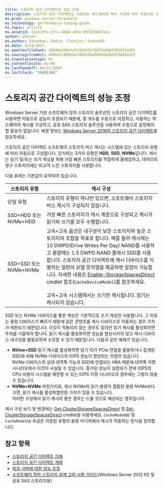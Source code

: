 ```yaml
---
title: 스토리지 공간 다이렉트의 성능 조정
description: 스토리지 공간 다이렉트는 사용하는 하드웨어의 캐시 구성에 따라 자동으로 성능을 조정하며, 자세한 내용은 이 문서에 설명되어 있습니다.
ms.prod: windows-server-threshold
ms.technology: performance-tuning-guide
ms.topic: article
ms.assetid: 15a519fa-37cc-4d84-a9fe-097d33bb71ea
author: phstee
ms.author: Vshankar; DanLo; clausjor; StevenEk
ms.date: 4/14/2017
ms.openlocfilehash: 280d0e298afe5c9628fe73872e0983f819f2a3b1
ms.sourcegitcommit: 0d0b32c8986ba7db9536e0b8648d4ddf9b03e452
ms.translationtype: HT
ms.contentlocale: ko-KR
ms.lasthandoff: 04/17/2019
ms.locfileid: "59891304"
---
```

# <a name="performance-tuning-for-storage-spaces-direct"></a>스토리지 공간 다이렉트의 성능 조정

Windows Server 기반 소프트웨어 정의 스토리지 솔루션인 스토리지 공간 다이렉트를 사용하면 자동으로 성능이 조정되기 때문에, 열 개수를 수동으로 지정하고, 사용하는 하드웨어의 캐시를 구성하고, 공유 SAS 스토리지 솔루션을 사용하여 수동으로 설정해야 할 필요가 없습니다. 배경 정보는 [Windows Server 2016의 스토리지 공간 다이렉트](../../../../storage/storage-spaces/storage-spaces-direct-overview.md)를 참조하세요.

스토리지 공간 다이렉트 소프트웨어 스토리지 버스 캐시는 시스템에 있는 스토리지 유형에 따라 자동으로 구성됩니다. 인식되는 3가지 유형은 **HDD**, **SSD**, **NVMe**입니다. 캐시는 읽기 및/또는 쓰기 캐싱을 위해 가장 빠른 스토리지를 적절하게 클레임하고, 데이터의 영구 스토리지에는 비교적 느린 스토리지를 사용합니다.

다음 표에는 기본값이 요약되어 있습니다.

| 스토리지 유형 | 캐시 구성 |
| --- | --- |
| 단일 유형 | 스토리지 유형이 하나만 있으면, 소프트웨어 스토리지 버스 캐시가 구성되지 않습니다. |
| SSD+HDD 또는 NVMe+HDD | 가장 빠른 스토리지가 캐시 계층으로 구성되고 캐시가 읽기와 쓰기를 모두 수행합니다. |
| SSD+SSD 또는 NVMe+NVMe | 고속+고속 옵션은 내구성이 낮은 스토리지와 높은 스토리지의 조합을 목표로 합니다. 예를 들어 캐시에는 10 DWPD(Drive Writes Per Day) NAND를 사용하고 용량에는 1.5 DWPD NAND 플래시 SSD를 사용합니다. 스토리지 공간 다이렉트에 캐시 디바이스를 식별하는 일련의 모델 문자열을 제공하면 설정이 가능합니다. 자세한 내용은 [Enable-StorageSpacesDirect](https://technet.microsoft.com/library/mt589697.aspx) cmdlet 참조(`CacheDeviceModel`)를 참조하세요. <br><br>고속+고속 시스템에서는 쓰기만 캐시됩니다. 읽기는 캐시되지 않습니다. |

SSD 또는 NVMe 디바이스를 통한 캐싱은 기본적으로 쓰기 캐싱만 사용합니다. 그 이유는 용량 디바이스가 빠르기 때문에 읽은 콘텐츠를 캐시 디바이스로 이동하는 경우 가치가 제한되기 때문입니다. 이것이 적용되지 않는 경우도 있지만 읽기 캐시를 활성화하면 주의를 기울여야 합니다. 읽기 캐시를 활성화하면 성능을 향상시키지 않고 캐시 디바이스 내구성을 불필요하게 소모할 수 있기 때문입니다. 다음과 같은 예제가 있습니다.

* **NVme+SSD** 읽기 캐시를 활성화하면 읽기 IO가 PCIe 연결을 활용하거나 집계된 SSD에 비해 NVMe 디바이스의 IOPS 성능이 향상되는 이점이 있습니다. <br>NVMe 디바이스의 상대 대역폭 기능과 SSD에 연결되는 HBA 때문에 대역폭 지향 시나리오에서 이것이 사실일 수 있습니다. 증가된 성능이 실현되기 전에 IOPS의 CPU 비용이 시스템을 제한할 수 있는 IOPS 지향 시나리오의 경우에는 그렇지 않을 수 있습니다.
* **NVMe+NVMe** 마찬가지로, 캐시 NVMe의 읽기 용량이 결합된 용량 NVMe보다 크면, 읽기 캐시를 활성화할만한 가치가 있을 수 있습니다. <br>이러한 구성에서 읽기 캐시의 좋은 경우는 드물 것으로 예상되는 경우입니다.

캐시 구성 보기 및 변경에는 [Get-ClusterStorageSpacesDirect](https://technet.microsoft.com/library/mt634616.aspx) 및 [Set-ClusterStorageSpacesDirect](https://technet.microsoft.com/library/mt763265.aspx) cmdlet을 사용하세요. `CacheModeHDD` 및 `CacheModeSSD` 속성은 지정된 유형의 용량 미디어에서 캐시가 작동하는 방식을 정의합니다.

## <a name="see-also"></a>참고 항목

- [스토리지 공간 다이렉트 이해](../../../../storage/storage-spaces/understand-storage-spaces-direct.md)
- [스토리지 공간 다이렉트 계획](../../../../storage/storage-spaces/plan-storage-spaces-direct.md)
- [파일 서버에 대한 성능 조정](../../role/file-server/index.md)
- [소프트웨어 정의 스토리지 설계 고려 사항 가이드](https://technet.microsoft.com/library/mt243829.aspx)(Windows Server 2012 R2 및 공유 SAS 스토리지용)
